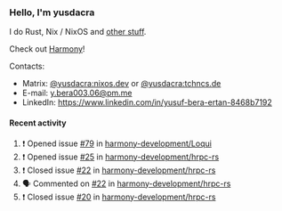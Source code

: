 ### Hello, I'm yusdacra

I do Rust, Nix / NixOS and [other stuff](https://yusdacra.gitlab.io/about).

Check out [Harmony](https://github.com/harmony-development)!

Contacts:
- Matrix: [@yusdacra:nixos.dev](https://matrix.to/#/@yusdacra:nixos.dev) or [@yusdacra:tchncs.de](https://matrix.to/#/@yusdacra:tchncs.de)
- E-mail: y.bera003.06@pm.me
- LinkedIn: https://www.linkedin.com/in/yusuf-bera-ertan-8468b7192

#### Recent activity

<!--START_SECTION:activity-->
1. ❗️ Opened issue [#79](https://github.com/harmony-development/Loqui/issues/79) in [harmony-development/Loqui](https://github.com/harmony-development/Loqui)
2. ❗️ Opened issue [#25](https://github.com/harmony-development/hrpc-rs/issues/25) in [harmony-development/hrpc-rs](https://github.com/harmony-development/hrpc-rs)
3. ❗️ Closed issue [#22](https://github.com/harmony-development/hrpc-rs/issues/22) in [harmony-development/hrpc-rs](https://github.com/harmony-development/hrpc-rs)
4. 🗣 Commented on [#22](https://github.com/harmony-development/hrpc-rs/issues/22) in [harmony-development/hrpc-rs](https://github.com/harmony-development/hrpc-rs)
5. ❗️ Closed issue [#20](https://github.com/harmony-development/hrpc-rs/issues/20) in [harmony-development/hrpc-rs](https://github.com/harmony-development/hrpc-rs)
<!--END_SECTION:activity-->
